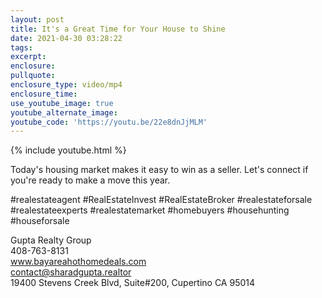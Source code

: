 ```yaml
---
layout: post
title: It's a Great Time for Your House to Shine
date: 2021-04-30 03:28:22
tags:
excerpt:
enclosure:
pullquote:
enclosure_type: video/mp4
enclosure_time:
use_youtube_image: true
youtube_alternate_image:
youtube_code: 'https://youtu.be/22e8dnJjMLM'
---
```

{% include youtube.html %}

Today's housing market makes it easy to win as a seller. Let's connect if you're ready to make a move this year.

\#realestateagent \#RealEstateInvest \#RealEstateBroker \#realestateforsale \#realestateexperts \#realestatemarket \#homebuyers \#househunting \#houseforsale

Gupta Realty Group<br>408-763-8131<br>www.bayareahothomedeals.com<br>contact@sharadgupta.realtor<br>19400 Stevens Creek Blvd, Suite\#200, Cupertino CA 95014
